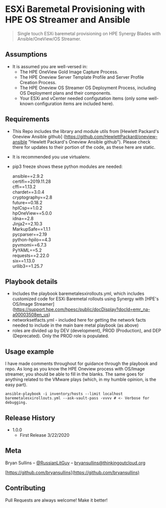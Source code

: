 # ESXi Baremetal Provisioning with HPE OS Streamer and Ansible
> Single touch ESXi baremetal provisioning on HPE Synergy Blades with Ansible/OneView/OS Streamer.

## Assumptions
- It is assumed you are well-versed in:
  - The HPE OneView Gold Image Capture Process.
  - The HPE Oneview Server Template Profile  and Server Profile Creation Process.
  - The HPE Oneview OS Streamer OS Deployment Process, including OS Deployment plans and their components.
  - Your ESXi and vCenter needed configutation items (only some well-known configuration items are included here).

## Requirements
- This Repo includes the library and module utils from [Hewlett Packard's Oneview Ansible github] (https://github.com/HewlettPackard/oneview-ansible "Hewlett Packard's Oneview Ansible github"). Please check there for updates to their portion of the code, as these here are static.
- It is recommended you use virtualenv.
- pip3 freeze shows these python modules are needed:

    ansible==2.9.2    
    certifi==2019.11.28    
    cffi==1.13.2    
    chardet==3.0.4    
    cryptography==2.8    
    future==0.18.2    
    hpICsp==1.0.2    
    hpOneView==5.0.0    
    idna==2.8    
    Jinja2==2.10.3    
    MarkupSafe==1.1.1    
    pycparser==2.19    
    python-hpilo==4.3    
    pyvmomi==6.7.3    
    PyYAML==5.2    
    requests==2.22.0    
    six==1.13.0    
    urllib3==1.25.7     

## Playbook details

- Includes the playbook baremetalesxirollouts.yml, which includes customized code for ESXi Baremetal rollouts using Synergy with [HPE's OS/Image Streamer] (https://support.hpe.com/hpesc/public/docDisplay?docId=emr_na-a00003508en_us)
- networksetfacts.yml - included here for getting the network facts needed to include in the main bare metal playbook (as above)
- roles are divided up by DEV (development), PROD (Production), and DEP (Deprecated). Only the PROD role is populated.

## Usage example

I have made comments throughout for guidance through the playbook and repo. As long as you know the HPE Oneview process with OS/Image streamer, you should be able to fill in the blanks. The same goes for anything related to the VMware plays (which, in my humble opinion, is the easy part).

    ansible-playbook -i inventory/hosts --limit localhost baremetalesxirollouts.yml --ask-vault-pass -vvvv # <- Verbose for debugging.

## Release History

* 1.0.0
    * First Release 3/22/2020

## Meta

Bryan Sullins – [@RussianLitGuy](https://twitter.com/RussianLitGuy) – bryansullins@thinkingoutcloud.org

[https://github.com/bryansullins](https://github.com/bryansullins)

## Contributing

Pull Requests are always welcome! Make it better!

